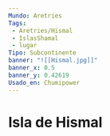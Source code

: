 ```yaml
---
Mundo: Aretries
Tags:
 - Aretries/Hismal
 - IslasShamal
 - lugar
Tipo: Subcontinente
banner: "![[Hismal.jpg]]"
banner_x: 0.5
banner_y: 0.42619
Usado_en: Chumipower
---
```

# Isla de Hismal